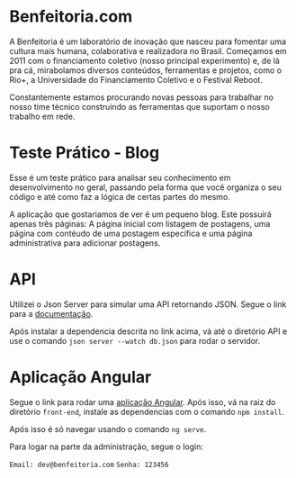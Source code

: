# Benfeitoria.com
A Benfeitoria é um laboratório de inovação que nasceu para fomentar uma cultura mais humana, colaborativa e realizadora no Brasil. Começamos em 2011 com o financiamento coletivo (nosso principal experimento) e, de lá pra cá, mirabolamos diversos conteúdos, ferramentas e projetos, como o Rio+, a Universidade do Financiamento Coletivo e o Festival Reboot.

Constantemente estamos procurando novas pessoas para trabalhar no nosso time técnico construindo as ferramentas que suportam o nosso trabalho em rede.

# Teste Prático - Blog
Esse é um teste prático para analisar seu conhecimento em desenvolvimento no geral, passando pela forma que você organiza o seu código e até como faz a lógica de certas partes do mesmo.

A aplicação que gostariamos de ver é um pequeno blog. Este possuirá apenas três páginas: A página inicial com listagem de postagens, uma página com contéudo de uma postagem específica e uma página administrativa para adicionar postagens.

# API
Utilizei o Json Server para simular uma API retornando JSON. Segue o link para a [documentação](https://github.com/typicode/json-server).

Após instalar a dependencia descrita no link acima, vá até o diretório API e use o comando `json server --watch db.json` para rodar o servidor.

# Aplicação Angular
Segue o link para rodar uma [aplicação Angular](https://angular.io/guide/setup-local). Após isso, vá na raiz do diretório `front-end`, instale as dependencias com o comando `npm install`. 

Após isso é só navegar usando o comando `ng serve`. 

Para logar na parte da administração, segue o login:

`Email: dev@benfeitoria.com`
`Senha: 123456`
